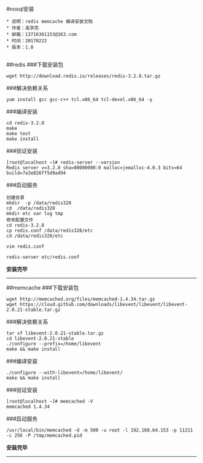 #nosql安装
```
* 说明：redis memcache 编译安装文档
* 作者：高学亮
* 邮箱：13716361153@163.com
* 时间：20170222
* 版本：1.0


```


##redis
###下载安装包
```
wget http://download.redis.io/releases/redis-3.2.8.tar.gz
```
###解决依赖关系
```
yum install gcc gcc-c++ tcl.x86_64 tcl-devel.x86_64 -y
```
###编译安装
```
cd redis-3.2.8
make
make test
make install
```
###验证安装
```
[root@localhost ~]# redis-server --version
Redis server v=3.2.8 sha=00000000:0 malloc=jemalloc-4.0.3 bits=64 build=7a3e826ff5d9ad94
```
###启动服务
```
创建目录
mkdir  -p /data/redis328
cd  /data/redis328
mkdir etc var log tmp
修改配置文件
cd redis-3.2.8
cp redis.conf /data/redis328/etc
cd /data/redis328/etc

vim redis.conf

redis-server etc/redis.conf
```

**安装完毕**

***
##memcache
###下载安装包
```
wget http://memcached.org/files/memcached-1.4.34.tar.gz
wget https://cloud.github.com/downloads/libevent/libevent/libevent-2.0.21-stable.tar.gz
```
###解决依赖关系
```
tar xf libevent-2.0.21-stable.tar.gz
cd libevent-2.0.21-stable
./configure --prefix=/home/libevent
make && make install
```
###编译安装
```
./configure --with-libevent=/home/libevent/
make && make install
```
###验证安装
```
[root@localhost ~]# memcached -V
memcached 1.4.34
```
###启动服务
```
/usr/local/bin/memcached -d -m 500 -u root -l 192.168.64.153 -p 11211 -c 256 -P /tmp/memcached.pid
```
**安装完毕**
***